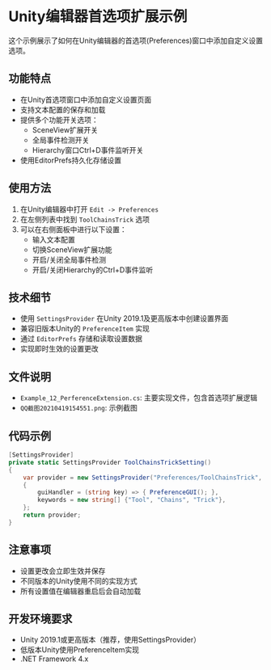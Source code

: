# Unity编辑器首选项扩展示例

这个示例展示了如何在Unity编辑器的首选项(Preferences)窗口中添加自定义设置选项。

## 功能特点

- 在Unity首选项窗口中添加自定义设置页面
- 支持文本配置的保存和加载
- 提供多个功能开关选项：
  - SceneView扩展开关
  - 全局事件检测开关
  - Hierarchy窗口Ctrl+D事件监听开关
- 使用EditorPrefs持久化存储设置

## 使用方法

1. 在Unity编辑器中打开 `Edit -> Preferences`
2. 在左侧列表中找到 `ToolChainsTrick` 选项
3. 可以在右侧面板中进行以下设置：
   - 输入文本配置
   - 切换SceneView扩展功能
   - 开启/关闭全局事件检测
   - 开启/关闭Hierarchy的Ctrl+D事件监听

## 技术细节

- 使用 `SettingsProvider` 在Unity 2019.1及更高版本中创建设置界面
- 兼容旧版本Unity的 `PreferenceItem` 实现
- 通过 `EditorPrefs` 存储和读取设置数据
- 实现即时生效的设置更改

## 文件说明

- `Example_12_PerferenceExtension.cs`: 主要实现文件，包含首选项扩展逻辑
- `QQ截图20210419154551.png`: 示例截图

## 代码示例

```csharp
[SettingsProvider]
private static SettingsProvider ToolChainsTrickSetting()
{
    var provider = new SettingsProvider("Preferences/ToolChainsTrick", SettingsScope.User)
    {
        guiHandler = (string key) => { PreferenceGUI(); },
        keywords = new string[] {"Tool", "Chains", "Trick"},
    };
    return provider;
}
```

## 注意事项

- 设置更改会立即生效并保存
- 不同版本的Unity使用不同的实现方式
- 所有设置值在编辑器重启后会自动加载

## 开发环境要求

- Unity 2019.1或更高版本（推荐，使用SettingsProvider）
- 低版本Unity使用PreferenceItem实现
- .NET Framework 4.x 